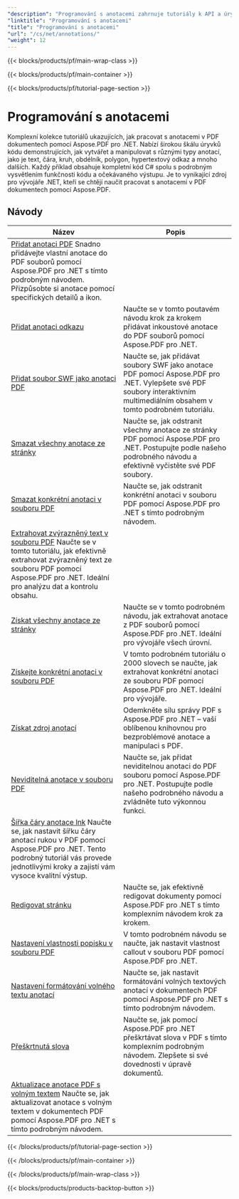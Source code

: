 ```yaml
---
"description": "Programování s anotacemi zahrnuje tutoriály k API a úryvky kódu Aspose.PDF pro .NET, které zahrnují přidávání anotací, mazání anotací, získávání informací o anotacích a mnoho dalšího."
"linktitle": "Programování s anotacemi"
"title": "Programování s anotacemi"
"url": "/cs/net/annotations/"
"weight": 12
---
```


{{< blocks/products/pf/main-wrap-class >}}

{{< blocks/products/pf/main-container >}}

{{< blocks/products/pf/tutorial-page-section >}}

# Programování s anotacemi

Komplexní kolekce tutoriálů ukazujících, jak pracovat s anotacemi v PDF dokumentech pomocí Aspose.PDF pro .NET. Nabízí širokou škálu úryvků kódu demonstrujících, jak vytvářet a manipulovat s různými typy anotací, jako je text, čára, kruh, obdélník, polygon, hypertextový odkaz a mnoho dalších. Každý příklad obsahuje kompletní kód C# spolu s podrobným vysvětlením funkčnosti kódu a očekávaného výstupu. Je to vynikající zdroj pro vývojáře .NET, kteří se chtějí naučit pracovat s anotacemi v PDF dokumentech pomocí Aspose.PDF.

## Návody
| Název | Popis |
| --- | --- | 
| [Přidat anotaci PDF](./addannotation/) Snadno přidávejte vlastní anotace do PDF souborů pomocí Aspose.PDF pro .NET s tímto podrobným návodem. Přizpůsobte si anotace pomocí specifických detailů a ikon. |  
| [Přidat anotaci odkazu](./addlnkannotation/) | Naučte se v tomto poutavém návodu krok za krokem přidávat inkoustové anotace do PDF souborů pomocí Aspose.PDF pro .NET. |  
| [Přidat soubor SWF jako anotaci PDF](./addswffileasannotation/) | Naučte se, jak přidávat soubory SWF jako anotace PDF pomocí Aspose.PDF pro .NET. Vylepšete své PDF soubory interaktivním multimediálním obsahem v tomto podrobném tutoriálu. |  
| [Smazat všechny anotace ze stránky](./deleteallannotationsfrompage/) | Naučte se, jak odstranit všechny anotace ze stránky PDF pomocí Aspose.PDF pro .NET. Postupujte podle našeho podrobného návodu a efektivně vyčistěte své PDF soubory. |  
| [Smazat konkrétní anotaci v souboru PDF](./deleteparticularannotation/) | Naučte se, jak odstranit konkrétní anotaci v souboru PDF pomocí Aspose.PDF pro .NET s tímto podrobným návodem. |  
| [Extrahovat zvýrazněný text v souboru PDF](./extracthighlightedtext/) Naučte se v tomto tutoriálu, jak efektivně extrahovat zvýrazněný text ze souboru PDF pomocí Aspose.PDF pro .NET. Ideální pro analýzu dat a kontrolu obsahu. |  
| [Získat všechny anotace ze stránky](./getallannotationsfrompage/) | Naučte se v tomto podrobném návodu, jak extrahovat anotace z PDF souborů pomocí Aspose.PDF pro .NET. Ideální pro vývojáře všech úrovní. |  
| [Získejte konkrétní anotaci v souboru PDF](./getparticularannotation/) | V tomto podrobném tutoriálu o 2000 slovech se naučte, jak extrahovat konkrétní anotaci ze souboru PDF pomocí Aspose.PDF pro .NET. Ideální pro vývojáře. |  
| [Získat zdroj anotací](./getresourceofannotation/) | Odemkněte sílu správy PDF s Aspose.PDF pro .NET – vaší oblíbenou knihovnou pro bezproblémové anotace a manipulaci s PDF. |  
| [Neviditelná anotace v souboru PDF](./invisibleannotation/) | Naučte se, jak přidat neviditelnou anotaci do PDF souboru pomocí Aspose.PDF pro .NET. Postupujte podle našeho podrobného návodu a zvládněte tuto výkonnou funkci. |  
| [Šířka čáry anotace lnk](./lnkannotationlinewidth/) Naučte se, jak nastavit šířku čáry anotací rukou v PDF pomocí Aspose.PDF pro .NET. Tento podrobný tutoriál vás provede jednotlivými kroky a zajistí vám vysoce kvalitní výstup. |  
| [Redigovat stránku](./redactpage/) | Naučte se, jak efektivně redigovat dokumenty pomocí Aspose.PDF pro .NET s tímto komplexním návodem krok za krokem. |  
| [Nastavení vlastnosti popisku v souboru PDF](./setcalloutproperty/) | V tomto podrobném návodu se naučte, jak nastavit vlastnost callout v souboru PDF pomocí Aspose.PDF pro .NET. |  
| [Nastavení formátování volného textu anotací](./setfreetextannotationformatting/) | Naučte se, jak nastavit formátování volných textových anotací v dokumentech PDF pomocí Aspose.PDF pro .NET s tímto podrobným návodem. |  
| [Přeškrtnutá slova](./strikeoutwords/) | Naučte se, jak pomocí Aspose.PDF pro .NET přeškrtávat slova v PDF s tímto komplexním podrobným návodem. Zlepšete si své dovednosti v úpravě dokumentů. |  
| [Aktualizace anotace PDF s volným textem](./updatefreetextannotation/) Naučte se, jak aktualizovat anotace s volným textem v dokumentech PDF pomocí Aspose.PDF pro .NET s tímto podrobným návodem. |  

{{< /blocks/products/pf/tutorial-page-section >}}

{{< /blocks/products/pf/main-container >}}

{{< /blocks/products/pf/main-wrap-class >}}

{{< blocks/products/products-backtop-button >}}